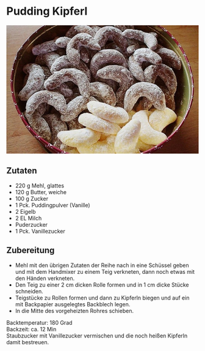 # Pudding Kipferl

![alt text](../img/PuddingKipferl.png)

## Zutaten 
- 220 g Mehl, glattes
- 120 g Butter, weiche
- 100 g Zucker
- 1 Pck. Puddingpulver (Vanille)
- 2 Eigelb
- 2 EL Milch
- Puderzucker
- 1 Pck. Vanillezucker

## Zubereitung

- Mehl mit den übrigen Zutaten der Reihe nach in eine Schüssel geben und mit dem Handmixer zu einem Teig verkneten, dann noch etwas mit den Händen verkneten. 
- Den Teig zu einer 2 cm dicken Rolle formen und in 1 cm dicke Stücke schneiden. 
- Teigstücke zu Rollen formen und dann zu Kipferln biegen und auf ein mit Backpapier ausgelegtes Backblech legen. 
- In die Mitte des vorgeheizten Rohres schieben.

Backtemperatur: 180 Grad  
Backzeit: ca. 12 Min  
Staubzucker mit Vanillezucker vermischen und die noch heißen Kipferln damit bestreuen.


